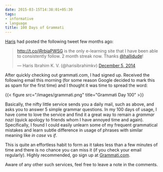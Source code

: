 ```yaml
---
date: 2015-03-15T14:38:01+05:30
tags:
- informative
- language
title: 100 Days of Grammati
---
```


[Haris](https://sosaysharis.wordpress.com/) had posted the following tweet few months ago:

<blockquote class="twitter-tweet" lang="en"><p><a href="http://t.co/jRrbjaPWSG">http://t.co/jRrbjaPWSG</a> is the only e-learning site that I have been able to consistently follow. 2 month streak now.&#10;&#10;Thanks <a href="https://twitter.com/hallidude">@hallidude</a>!</p>&mdash; Haris Ibrahim K. V. (@harisibrahimkv) <a href="https://twitter.com/harisibrahimkv/status/540692072399773696">December 5, 2014</a></blockquote>
<script async src="//platform.twitter.com/widgets.js" charset="utf-8"></script>

After quickly checking out grammati.com, I had signed up. Received the following email this morning (for some reason Google decided to mark this as spam for the first time) and I thought it was time to spread the word:

{{< figure src="/images/grammati.png" title="Grammati Day 100" >}}

Basically, the nifty little service sends you a daily mail, such as above, and asks you to answer 5 simple grammar questions. In my 100 days of usage, I have come to love the service and find it a great way to remain a _grammar nazi_ (quick apology to friends whom I have annoyed time and again). Specifically, I found I could easily unlearn some of my frequent grammatical mistakes and learn subtle difference in usage of phrases with similar meaning like _in case_ vs _if_.

This is quite an effortless habit to form as it takes less than a few minutes of time and there is no chance you can miss it (if you check your email regularly). Highly recommended, go sign up at [Grammati.com](http://grammati.com).

Aware of any other such services, feel free to leave a note in the comments.

